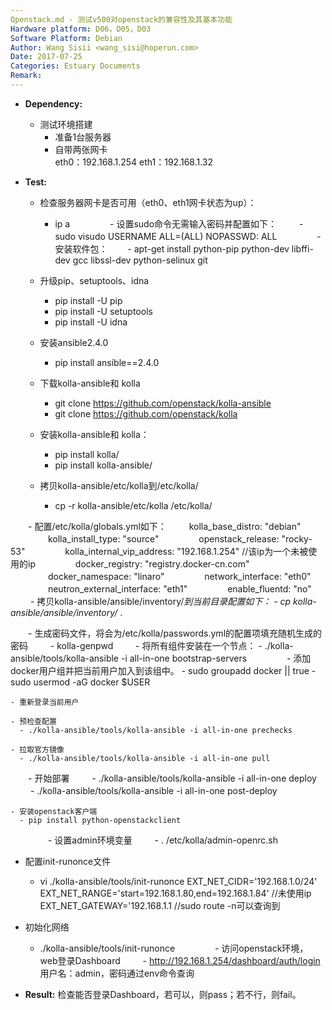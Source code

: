 ```yaml
---
Openstack.md - 测试v500对openstack的兼容性及其基本功能
Hardware platform: D06，D05，D03
Software Platform: Debian
Author: Wang Sisii <wang_sisi@hoperun.com>  
Date: 2017-07-25 
Categories: Estuary Documents  
Remark:
---
```


- **Dependency:**
    - 测试环境搭建
       	- 准备1台服务器
       	- 自带两张网卡  
           eth0：192.168.1.254
           eth1：192.168.1.32
         
- **Test:**
    - 检查服务器网卡是否可用（eth0、eth1网卡状态为up）：
         - ip a
　　
　　- 设置sudo命令无需输入密码并配置如下：
　　     - sudo visudo
          USERNAME ALL=(ALL) NOPASSWD: ALL 
　　
　　- 安装软件包：
　　- apt-get install python-pip python-dev libffi-dev gcc libssl-dev python-selinux git
    
    - 升级pip、setuptools、idna
        - pip install -U pip
        - pip install -U setuptools
        - pip install -U idna
    
    - 安装ansible2.4.0
        - pip install ansible==2.4.0

    - 下载kolla-ansible和 kolla
         - git clone https://github.com/openstack/kolla-ansible
         - git clone https://github.com/openstack/kolla

    - 安装kolla-ansible和 kolla：
        - pip install kolla/
        - pip install kolla-ansible/

    - 拷贝kolla-ansible/etc/kolla到/etc/kolla/   
        - cp -r kolla-ansible/etc/kolla /etc/kolla/
        
　　- 配置/etc/kolla/globals.yml如下：
　　     kolla_base_distro: "debian"
　　　　   kolla_install_type: "source"
　　　　   openstack_release: "rocky-53"
　　　　   kolla_internal_vip_address: "192.168.1.254"       //该ip为一个未被使用的ip
　　　　   docker_registry: "registry.docker-cn.com"
　　　　   docker_namespace: "linaro"
　　　　   network_interface: "eth0"
　　　　   neutron_external_interface: "eth1"
　　　　   enable_fluentd: "no"
　　
    - 拷贝kolla-ansible/ansible/inventory/*到当前目录配置如下：
        - cp kolla-ansible/ansible/inventory/* .

　　- 生成密码文件，将会为/etc/kolla/passwords.yml的配置项填充随机生成的密码
　　   - kolla-genpwd
　　
    - 将所有组件安装在一个节点：
      - ./kolla-ansible/tools/kolla-ansible -i all-in-one bootstrap-servers
　　
　　- 添加docker用户组并把当前用户加入到该组中。
      - sudo groupadd docker || true
      - sudo usermod -aG docker $USER

    - 重新登录当前用户   
   
    - 预检查配置
      - ./kolla-ansible/tools/kolla-ansible -i all-in-one prechecks

    - 拉取官方镜像
      - ./kolla-ansible/tools/kolla-ansible -i all-in-one pull
   
　　- 开始部署
　　  - ./kolla-ansible/tools/kolla-ansible -i all-in-one deploy
　　  - ./kolla-ansible/tools/kolla-ansible -i all-in-one post-deploy

    - 安装openstack客户端
      - pip install python-openstackclient  
　　
　　- 设置admin环境变量
　　   - . /etc/kolla/admin-openrc.sh
    
   - 配置init-runonce文件
      - vi ./kolla-ansible/tools/init-runonce
       EXT_NET_CIDR='192.168.1.0/24'
       EXT_NET_RANGE='start=192.168.1.80,end=192.168.1.84'    //未使用ip
       EXT_NET_GATEWAY='192.168.1.1                       //sudo route -n可以查询到
　　
   - 初始化网络
      - ./kolla-ansible/tools/init-runonce
　　
　　- 访问openstack环境，web登录Dashboard
　　   - http://192.168.1.254/dashboard/auth/login
　　   用户名：admin，密码通过env命令查询
        
- **Result:**
     检查能否登录Dashboard，若可以，则pass；若不行，则fail。
          
　　

    